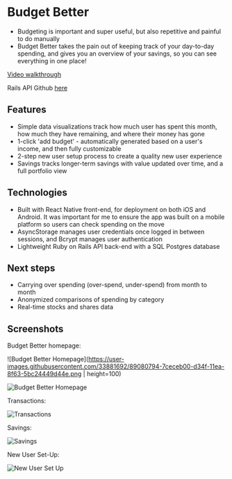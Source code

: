 # Budget Better

- Budgeting is important and super useful, but also repetitive and painful to do manually
- Budget Better takes the pain out of keeping track of your day-to-day spending, and gives you an overview of your savings, so you can see everything in one place!

[Video walkthrough](https://youtu.be/rXsxRk8N7XY)

Rails API Github [here](https://github.com/samgorick/better-budgeting-backend)

## Features

- Simple data visualizations track how much user has spent this month, how much they have remaining, and where their money has gone
- 1-click 'add budget' - automatically generated based on a user's income, and then fully customizable
- 2-step new user setup process to create a quality new user experience
- Savings tracks longer-term savings with value updated over time, and a full portfolio view

## Technologies

- Built with React Native front-end, for deployment on both iOS and Android. It was important for me to ensure the app was built on a mobile platform so users can check spending on the move
- AsyncStorage manages user credentials once logged in between sessions, and Bcrypt manages user authentication
- Lightweight Ruby on Rails API back-end with a SQL Postgres database

## Next steps

- Carrying over spending (over-spend, under-spend) from month to month
- Anonymized comparisons of spending by category
- Real-time stocks and shares data

## Screenshots

Budget Better homepage:

![Budget Better Homepage](https://user-images.githubusercontent.com/33881692/89080794-7ceceb00-d34f-11ea-8f63-5bc24449d44e.png | height=100)

![Budget Better Homepage](https://user-images.githubusercontent.com/33881692/89080813-88401680-d34f-11ea-95f6-48e57df7b45e.png)

Transactions:

![Transactions](https://user-images.githubusercontent.com/33881692/89080818-8b3b0700-d34f-11ea-8249-87789d485344.png)

Savings:

![Savings](https://user-images.githubusercontent.com/33881692/89080826-8fffbb00-d34f-11ea-9fe9-843ab87a7ba6.png)

New User Set-Up:

![New User Set Up](https://user-images.githubusercontent.com/33881692/89080831-93934200-d34f-11ea-91d4-fc6ff3273616.png)
